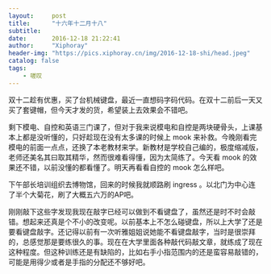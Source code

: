 ```yaml
---
layout:     post
title:      "十六年十二月十八"
subtitle:   
date:       2016-12-18 21:22:41
author:     "Xiphoray"
header-img: "https://pics.xiphoray.cn/img/2016-12-18-shi/head.jpeg"
catalog: false
tags:     
    - 嗟叹
---
```



双十二趁有优惠，买了台机械键盘，最近一直想码字码代码。在双十二前后一天又买了套键帽，但今天才发的货，希望装上去效果会不错吧。

剩下模电、自控和英语三门课了，但对于我来说模电和自控是两块硬骨头，上课基本上都是没听懂的，只好趁现在没有太多课的时候上 mook 来补救。今晚刚看完模电的前面一点点，还换了本老教材来学。新教材是学校自己编的，极度缩减版，老师还美名其曰取其精华，然而很难看得懂，因为太简练了。今天看 mook 的效果还不错，以前没懂的都看懂了。明天再看看自控的 mook 怎么样吧。

下午部长培训组织去博物馆，回来的时候我就顺路刷 ingress 。以北门为中心连了半个大菊花，刷了大概五六万的AP吧。

刚刚敲下这些字发现我现在敲字已经可以做到不看键盘了，虽然还是时不时会敲错。想起来还真是个不小的改变呢。以前基本上不怎么碰键盘，所以上大学了还是要看键盘敲字。还记得以前有一次听雅姐姐说她能不看键盘敲字，当时是很崇拜的，总感觉那是要练很久的事。现在在大学里面各种敲代码敲文章，就练成了现在这种程度。但这种训练还是有缺陷的，比如右手小指范围内的还是蛮容易敲错的，可能是用得少或者是手指的分配还不够好吧。

